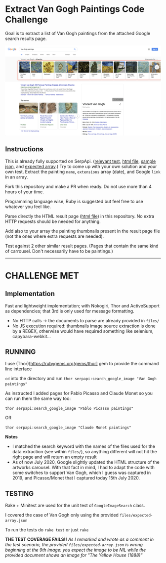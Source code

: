 # Extract Van Gogh Paintings Code Challenge

Goal is to extract a list of Van Gogh paintings from the attached Google search results page.

![Van Gogh paintings](https://github.com/serpapi/code-challenge/blob/master/files/van-gogh-paintings.png?raw=true "Van Gogh paintings")

## Instructions

This is already fully supported on SerpApi. ([relevant test], [html file], [sample json], and [expected array].)
Try to come up with your own solution and your own test.
Extract the painting `name`, `extensions` array (date), and Google `link` in an array.

Fork this repository and make a PR when ready. 
Do not use more than 4 hours of your time. 

Programming language wise, Ruby is suggested but feel free to use whatever you feel like.

Parse directly the HTML result page ([html file]) in this repository. No extra HTTP requests should be needed for anything.

[relevant test]: https://github.com/serpapi/test-knowledge-graph-desktop/blob/master/spec/knowledge_graph_claude_monet_paintings_spec.rb
[sample json]: https://raw.githubusercontent.com/serpapi/code-challenge/master/files/van-gogh-paintings.json
[html file]: https://raw.githubusercontent.com/serpapi/code-challenge/master/files/van-gogh-paintings.html
[expected array]: https://raw.githubusercontent.com/serpapi/code-challenge/master/files/expected-array.json

Add also to your array the painting thumbnails present in the result page file (not the ones where extra requests are needed). 

Test against 2 other similar result pages. (Pages that contain the same kind of carrousel. Don't necessarily have to be paintings.)

***

# CHALLENGE MET

## Implementation

Fast and lightweight implementation; with Nokogiri, Thor and ActiveSupport as dependencies; that 3rd is only used for message formatting. 

+ No HTTP calls -> the documents to parse are already provided in `files/`
+ No JS execution required: thumbnails image source extraction is done by a REGEX, otherwise would have required something like selenium, capybara-webkit...

## RUNNING

I use (Thor)[https://rubygems.org/gems/thor] gem to provide the command line interface

`cd` into the directory and run `thor serpapi:search_google_image "Van Gogh paintings"`

As instructed I added pages for Pablo Picasso and Claude Monet so you can run them the same way too:

`thor serpapi:search_google_image "Pablo Picasso paintings"`

OR

`thor serpapi:search_google_image "Claude Monet paintings"`

**Notes**

+ I matched the search keyword with the names of the files used for the data extraction (see within `files/`), so anything different will not hit the right page and will return an empty result
+ As of now July 2020, Google slightly updated the HTML structure of the artworks carousel. With that fact in mind, I had to adapt the code with some switches to support Van Gogh, which I guess was captured in 2019, and Picasso/Monet that I captured today 15th July 2020.

## TESTING

Rake + Minitest are used for the unit test of `GoogleImageSearch` class. 

I covered the case of Van Gogh only using the provided `files/expected-array.json`

To run the tests do `rake test` or just `rake`

**THE TEST COVERAGE FAILS!!**
*As I remarked and wrote as a comment in the test scenario, the provided `files/expected-array.json` is wrong beginning at the 9th image: you expect the image to be NIL while the provided document shows an image for "The Yellow House (1888)"*
